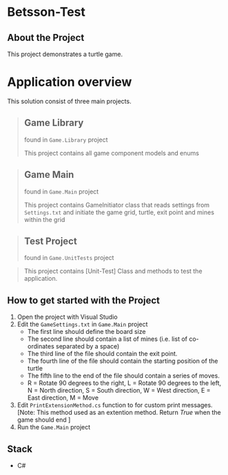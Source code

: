 # Betsson-Test

## About the Project

This project demonstrates a turtle game. 

# Application overview 
 This solution consist of three main projects.  
    
> ## **Game Library**
>
> found in `Game.Library` project  
>   
>  This project contains all game component models and enums

> ## **Game Main**
>
> found in `Game.Main` project
>   
>  This project contains GameInitiator class that reads settings from `Settings.txt` and initiate the game grid, turtle, exit point and mines within the grid

> ## **Test Project**
>
> found in `Game.UnitTests` project  
>   

>  This project contains [Unit-Test] Class and methods to test the application. 



## How to get started with the Project
 
 1. Open the project with Visual Studio
 2. Edit the `GameSettings.txt` in `Game.Main` project 
	* The first line should define the board size
    * The second line should contain a list of mines (i.e. list of co-ordinates separated by a space)
    * The third line of the file should contain the exit point.
	* The fourth line of the file should contain the starting position of the turtle
	* The fifth line to the end of the file should contain a series of moves.
	* R = Rotate 90 degrees to the right, L = Rotate 90 degrees to the left, N = North direction, S = South direction, W = West direction, E = East direction, M = Move
 3. Edit `PrintExtensionMethod.cs` function to for custom print messages. [Note: This method used as an extention method. Return _True_ when the game should end ]
 3. Run the `Game.Main` project 

## Stack
* C#
